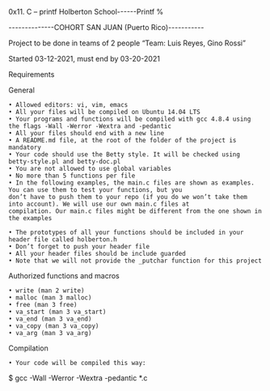 0x11. C – printf Holberton School------Printf %

--------------COHORT SAN JUAN (Puerto Rico)-----------

Project to be done in teams of 2 people “Team: Luis Reyes, Gino Rossi”

Started 03-12-2021, must end by 03-20-2021

Requirements

General


    • Allowed editors: vi, vim, emacs
    • All your files will be compiled on Ubuntu 14.04 LTS
    • Your programs and functions will be compiled with gcc 4.8.4 using the flags -Wall -Werror -Wextra and -pedantic 
    • All your files should end with a new line
    • A README.md file, at the root of the folder of the project is mandatory
    • Your code should use the Betty style. It will be checked using betty-style.pl and betty-doc.pl 
    • You are not allowed to use global variables
    • No more than 5 functions per file
    • In the following examples, the main.c files are shown as examples. You can use them to test your functions, but you 
    don’t have to push them to your repo (if you do we won’t take them into account). We will use our own main.c files at 
    compilation. Our main.c files might be different from the one shown in the examples 
    
    • The prototypes of all your functions should be included in your header file called holberton.h 
    • Don’t forget to push your header file
    • All your header files should be include guarded
    • Note that we will not provide the _putchar function for this project


Authorized functions and macros

    • write (man 2 write)
    • malloc (man 3 malloc)
    • free (man 3 free)
    • va_start (man 3 va_start)
    • va_end (man 3 va_end)
    • va_copy (man 3 va_copy)
    • va_arg (man 3 va_arg)

 Compilation
 
    • Your code will be compiled this way:
$ gcc -Wall -Werror -Wextra -pedantic *.c
